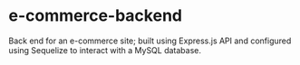# e-commerce-backend
Back end for an e-commerce site; built using Express.js API and configured using Sequelize to interact with a MySQL database.
